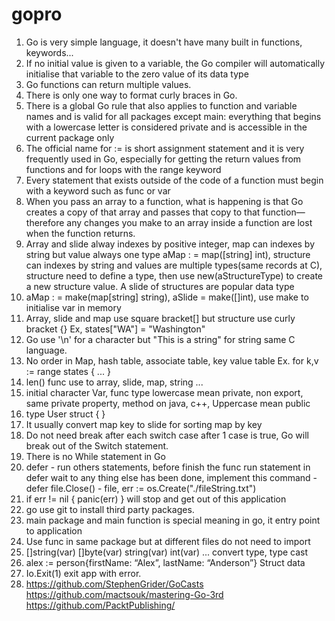 # gopro
1. Go is very simple language, it doesn't have many built in functions, keywords...
2. If no initial value is given to a variable, the Go compiler will automatically initialise that variable to the zero value of its data type
3. Go functions can return multiple values.
4. There is only one way to format curly braces in Go.
5. There is a global Go rule that also applies to function and variable names and is valid for all packages except main: everything that begins with a lowercase letter is considered private and is accessible in the current package only
6. The official name for := is short assignment statement and it is very frequently used in Go, especially for getting the return values from functions and for loops with the range keyword
7. Every statement that exists outside of the code of a function must begin with a keyword such as func or var
8. When you pass an array to a function, what is happening is that Go creates a copy of that array and passes that copy to that function—therefore any changes you make to an array inside a function are lost when the function returns.
9. Array and slide alway indexes by positive integer, map can indexes by string but value always one type aMap : = map([string] int), structure can indexes by string and values are multiple types(same records at C), structure need to define a type, then use new(aStructureType) to create a new structure value. A slide of structures are popular data type
10. aMap : = make(map[string] string),  aSlide = make([]int), use make to initialise var in memory
11. Array, slide and map use square bracket[] but structure use curly bracket {} Ex, states["WA"] = "Washington"
12. Go use '\n'  for a character but "This is a string" for string same C language.
13. No order in Map, hash table, associate table, key value table Ex. for k,v := range states { ... }
14. len() func use to array, slide, map, string ...
15. initial character Var, func type lowercase mean private, non export, same private property, method on java, c++, Uppercase mean public
16. type User struct { }
17. It usually convert map key to slide for sorting map by key
18. Do not need break after each switch case after 1 case is true, Go will break out of the Switch statement.
19. There is no While statement in Go
20. defer - run others statements, before finish the func run statement in defer wait to any thing else has been done, implement this command -  defer file.Close() - file, err := os.Create("./fileString.txt")
21. if err != nil { panic(err) } will stop and get out of this application
22. go use git to install third party packages.
23. main package and main function is special meaning in go, it entry point to application
24. Use func in same package but at different files do not need to import
25. []string(var)  []byte(var) string(var) int(var) ... convert type, type cast
26. alex := person{firstName: “Alex”, lastName: “Anderson”}  Struct data
27. Io.Exit(1) exit app with error.
28. https://github.com/StephenGrider/GoCasts   https://github.com/mactsouk/mastering-Go-3rd https://github.com/PacktPublishing/
